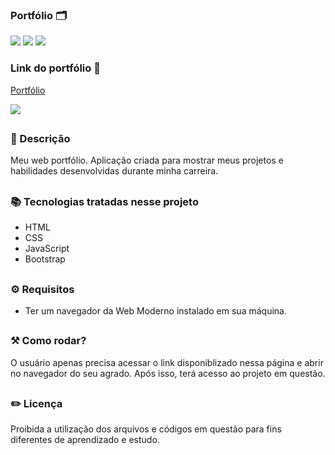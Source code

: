 ### Portfólio 🗂️ 

<div style="display: inline_block">

<img src= "https://img.shields.io/badge/HTML5-E34F26?style=for-the-badge&logo=html5&logoColor=white"/>
<img src="https://img.shields.io/badge/CSS3-1572B6?style=for-the-badge&logo=css3&logoColor=white"/>
<img src="https://img.shields.io/badge/JavaScript-F7DF1E?style=for-the-badge&logo=javascript&logoColor=black"/>

### Link do portfólio 🔗 

<a href="https://26tassiofernandes.github.io/porfolio/" rel="external">Portfólio</a>

<img src="https://github.com/26Tassiofernandes/porfolio/assets/86972667/e44a9a49-5423-4afb-a63e-b083d48ce5f2"/>

</div>

##

### 📜 Descrição 

Meu web portfólio. Aplicação criada para mostrar meus projetos e habilidades desenvolvidas durante minha carreira.

##

### 📚 Tecnologias tratadas nesse projeto

- HTML
- CSS
- JavaScript
- Bootstrap

##

### ⚙ Requisitos

- Ter um navegador da Web Moderno instalado em sua máquina.

##

### ⚒️ Como rodar?

O usuário apenas precisa acessar o link disponiblizado nessa página e abrir no navegador do seu agrado. Após isso, terá acesso ao projeto em questão.

##

### ✏️ Licença

Proibida a utilização dos arquivos e códigos em questão para fins diferentes de aprendizado e estudo.

##
